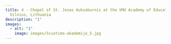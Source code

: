 ```yaml
---
title: 4 - Chapel of St. Jonas Auksaburnis at the VMU Academy of Education,
  Vilnius, Lithuania
description: "1"
images:
  - alt: "1"
    image: images/švietimo-akademija_5.jpg
---
```

